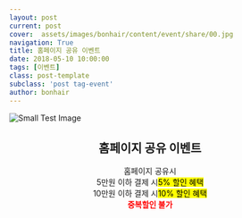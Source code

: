 ```yaml
---
layout: post
current: post
cover:  assets/images/bonhair/content/event/share/00.jpg
navigation: True
title: 홈페이지 공유 이벤트
date: 2018-05-10 10:00:00
tags: [이벤트]
class: post-template
subclass: 'post tag-event'
author: bonhair
---
```


<p><img src="{{ site.baseurl }}assets/images/bonhair/content/event/share/01.jpg" alt="Small Test Image" /></p>
<center><h2 id="textlevelsemantics">홈페이지 공유 이벤트</h2></center>
<center>홈페이지 공유시</center>
<center>5만원 이하 결제 시<mark>5% 할인 혜택</mark></center>
<center>10만원 이하 결제 시<mark>10% 할인 혜택</mark></center>
<center><span style="color:red; font-weight: bold">중복할인 불가</span><center>
